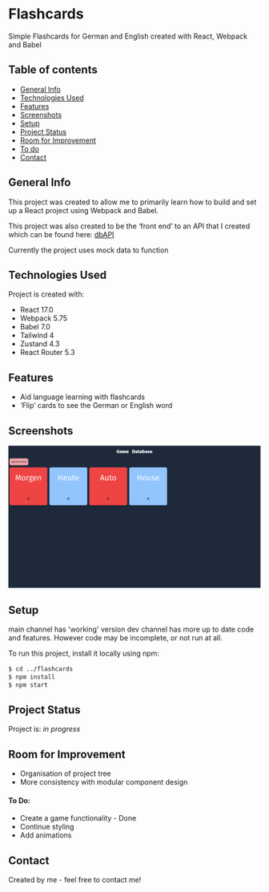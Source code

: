 # Flashcards

Simple Flashcards for German and English created with React, Webpack and Babel

## Table of contents

- [General Info](#general-info)
- [Technologies Used](#technologies-used)
- [Features](#features)
- [Screenshots](#screenshots)
- [Setup](#setup)
- [Project Status](#project-status)
- [Room for Improvement](#room-for-improvement)
- [To do](#to-do)
- [Contact](#contact)

## General Info

This project was created to allow me to primarily learn how to build and set up a React project using Webpack and Babel.

This project was also created to be the ‘front end’ to an API that I created which can be found here: [dbAPI](https://github.com/jonathanwears/dbapi/ "Database API")

Currently the project uses mock data to function

## Technologies Used

Project is created with:

- React 17.0
- Webpack 5.75
- Babel 7.0
- Tailwind 4
- Zustand 4.3
- React Router 5.3

## Features

- Aid language learning with flashcards
- ‘Flip’ cards to see the German or English word

## Screenshots

![Flashcards](./readme/flashcards-example.png)

## Setup

main channel has 'working' version
dev channel has more up to date code and features. However code may be incomplete, or not run at all.

To run this project, install it locally using npm:

```
$ cd ../flashcards
$ npm install
$ npm start
```

## Project Status

Project is: _in progress_

## Room for Improvement

- Organisation of project tree
- More consistency with modular component design

#### To Do:

- Create a game functionality - Done
- Continue styling
- Add animations

## Contact

Created by me - feel free to contact me!
